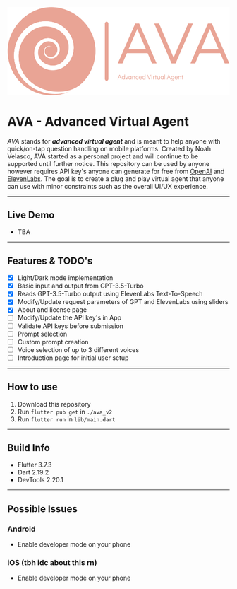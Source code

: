 ![AVA Logo](./assets/images/logo-no-background.png)
# AVA - Advanced Virtual Agent

*AVA* stands for ***advanced virtual agent*** and is meant to help anyone with quick/on-tap question handling on mobile platforms. Created by Noah Velasco, AVA started as a personal project and will continue to be supported until further notice. This repository can be used by anyone however requires API key's anyone can generate for free from [OpenAI](https://platform.openai.com/account/api-keys) and [ElevenLabs](https://docs.elevenlabs.io/authentication/01-xi-api-key). The goal is to create a plug and play virtual agent that anyone can use with minor constraints such as the overall UI/UX experience.

---
## Live Demo
- TBA

---
## Features & TODO's
- [x] Light/Dark mode implementation
- [x] Basic input and output from GPT-3.5-Turbo
- [x] Reads GPT-3.5-Turbo output using ElevenLabs Text-To-Speech
- [x] Modify/Update request parameters of GPT and ElevenLabs using sliders
- [x] About and license page
- [ ] Modify/Update the API key's in App 
- [ ] Validate API keys before submission
- [ ] Prompt selection
- [ ] Custom prompt creation
- [ ] Voice selection of up to 3 different voices
- [ ] Introduction page for initial user setup

---
## How to use
1. Download this repository
2. Run `flutter pub get` in `./ava_v2`
3. Run `flutter run` in `lib/main.dart`

---

## Build Info
* Flutter 3.7.3
* Dart 2.19.2
* DevTools 2.20.1


---
## Possible Issues
### Android
* Enable developer mode on your phone

### iOS (tbh idc about this rn)
*  Enable developer mode on your phone